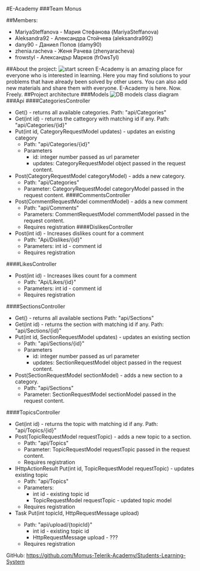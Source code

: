 #E-Academy
###Team Monus

##Members:
* MariyaSteffanova - Мария Стефанова (MariyaSteffanova)
* Aleksandra92 - Александра Стойчева (aleksandra992)
* dany90 - Даниел Попов (damy90)
* zhenia.racheva - Женя Рачева (zhenyaracheva)
* frowstyl - Александър Марков (fr0wsTyl)

##About the project:
![start screen](https://raw.githubusercontent.com/Momus-Telerik-Academy/Students-Learning-System/master/screenshots/Home-E-Academy.jpg)
E-Academy is an amazing place for everyone who is interested in learning. 
Here you may find solutions to your problems that have already been solved by other users. 
You can also add new materials and share them with everyone. 
E-Academy is here. Now. Freely.
##Project architecture
###Models
![DB models class diagram](https://raw.githubusercontent.com/Momus-Telerik-Academy/Students-Learning-System/master/screenshots/ClassDiagram1.png)
###Api
####CategoriesController
* Get() - returns all available categories. Path: "api/Categories"
* Get(int id) - returns the cattegory with matching id if any. Path: "api/Categories/{id}"
* Put(int id, CategoryRequestModel updates) - updates an existing category
	* Path: "api/Categories/{id}"
	* Parameters
		* id: integer number passed as url parameter
		* updates: CategoryRequestModel object passed in the request content.
* Post(CategoryRequestModel categoryModel) - adds a new category.
	* Path: "api/Categories"
	* Parameter: CategoryRequestModel categoryModel passed in the request content.
####CommentsController
* Post(CommentRequestModel commentModel) - adds a new comment
	* Path: "api/Comments"
	* Parameters: CommentRequestModel commentModel passed in the request content.
	* Requires registration
####DislikesController
* Post(int id) - Increases dislikes count for a comment
	* Path: "Api/Dislikes/{id}"
	* Parameters: int id - comment id
	* Requires registration

####LikesController
* Post(int id) - Increases likes count for a comment
	* Path: "Api/Likes/{id}"
	* Parameters: int id - comment id
	* Requires registration

####SectionsController
* Get() - returns all available sections Path: "api/Sections"
* Get(int id) - returns the section with matching id if any. Path: "api/Sections/{id}"
* Put(int id, SectionRequestModel updates) - updates an existing section 
	* Path: "api/Sections/{id}"
	* Parameters
		* id: integer number passed as url parameter
		* updates: SectionRequestModel object passed in the request content.
* Post(SectionRequestModel  sectionModel) - adds a new section to a category.
	* Path: "api/Sections"
	* Parameter: SectionRequestModel sectionModel passed in the request content.

####TopicsController
* Get(int id) - returns the topic with matching id if any. Path: "api/Topics/{id}"
* Post(TopicRequestModel requestTopic) - adds a new topic to a section.
	* Path: "api/Topics"
	* Parameter: TopicRequestModel requestTopic passed in the request content.
	* Requires registration
* IHttpActionResult Put(int id, TopicRequestModel requestTopic) - updates existing topic
	* Path: "api/Topics"
	* Parameters: 
		* int id - existing topic id
		* TopicRequestModel requestTopic - updated topic model
	* Requires registration
* Task<IHttpActionResult> Put(int topicId, HttpRequestMessage upload)
	* Path: "api/upload/{topicId}"
		* int id - existing topic id
		* HttpRequestMessage upload - ???
	* Requires registration

GitHub: https://github.com/Momus-Telerik-Academy/Students-Learning-System

